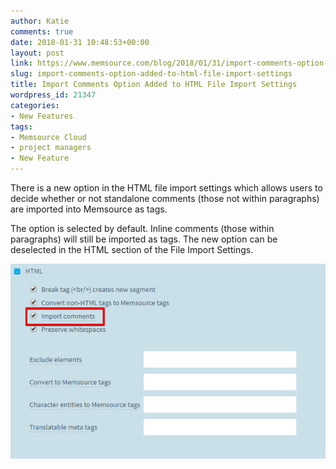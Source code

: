 ```yaml
---
author: Katie
comments: true
date: 2018-01-31 10:48:53+00:00
layout: post
link: https://www.memsource.com/blog/2018/01/31/import-comments-option-added-to-html-file-import-settings/
slug: import-comments-option-added-to-html-file-import-settings
title: Import Comments Option Added to HTML File Import Settings
wordpress_id: 21347
categories:
- New Features
tags:
- Memsource Cloud
- project managers
- New Feature
---
```


There is a new option in the HTML file import settings which allows users to decide whether or not standalone comments (those not within paragraphs) are imported into Memsource as tags.

<!-- more -->

The option is selected by default. Inline comments (those within paragraphs) will still be imported as tags. The new option can be deselected in the HTML section of the File Import Settings.



[![](/uploads/2018/01/File-Import-Settings-HTML.png)](/uploads/2018/01/File-Import-Settings-HTML.png)
